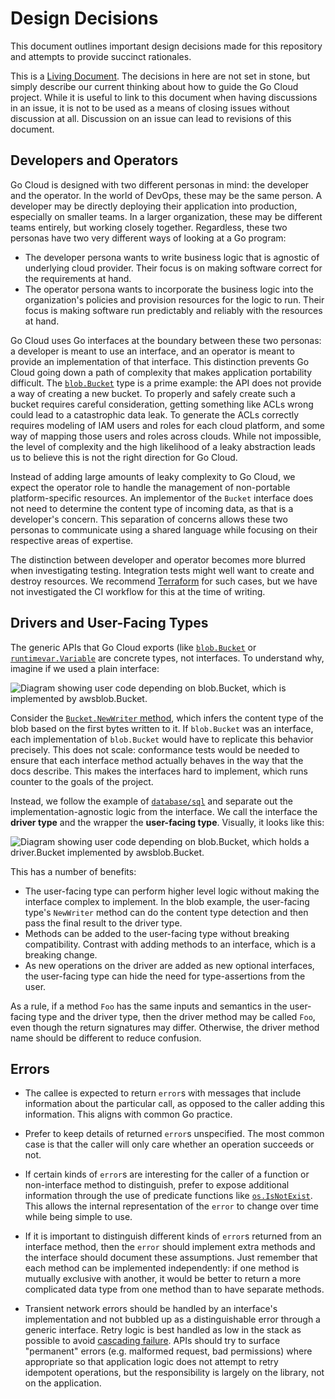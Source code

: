 # Design Decisions

This document outlines important design decisions made for this repository and
attempts to provide succinct rationales.

This is a [Living Document](https://en.wikipedia.org/wiki/Living_document). The
decisions in here are not set in stone, but simply describe our current thinking
about how to guide the Go Cloud project. While it is useful to link to this
document when having discussions in an issue, it is not to be used as a means of
closing issues without discussion at all. Discussion on an issue can lead to
revisions of this document.

## Developers and Operators

Go Cloud is designed with two different personas in mind: the developer and the
operator. In the world of DevOps, these may be the same person. A developer may
be directly deploying their application into production, especially on smaller
teams. In a larger organization, these may be different teams entirely, but
working closely together. Regardless, these two personas have two very different
ways of looking at a Go program:

- The developer persona wants to write business logic that is agnostic of
	underlying cloud provider. Their focus is on making software correct for the
	requirements at hand.
- The operator persona wants to incorporate the business logic into the
	organization's policies and provision resources for the logic to run. Their
	focus is making software run predictably and reliably with the resources at
	hand.

Go Cloud uses Go interfaces at the boundary between these two personas: a
developer is meant to use an interface, and an operator is meant to provide an
implementation of that interface. This distinction prevents Go Cloud going down
a path of complexity that makes application portability difficult.  The
[`blob.Bucket`] type is a prime example: the API does not provide a way of
creating a new bucket.  To properly and safely create such a bucket requires
careful consideration, getting something like ACLs wrong could lead to a
catastrophic data leak. To generate the ACLs correctly requires modeling of IAM
users and roles for each cloud platform, and some way of mapping those users and
roles across clouds. While not impossible, the level of complexity and the high
likelihood of a leaky abstraction leads us to believe this is not the right
direction for Go Cloud.

Instead of adding large amounts of leaky complexity to Go Cloud, we expect the
operator role to handle the management of non-portable platform-specific
resources. An implementor of the `Bucket` interface does not need to determine
the content type of incoming data, as that is a developer's concern.  This
separation of concerns allows these two personas to communicate using a shared
language while focusing on their respective areas of expertise.

[`blob.Bucket`]: https://godoc.org/github.com/google/go-cloud/blob#Bucket

The distinction between developer and operator becomes more blurred when
investigating testing. Integration tests might well want to create and destroy
resources. We recommend [Terraform](http://terraform.io) for such cases, but
we have not investigated the CI workflow for this at the time of writing.

## Drivers and User-Facing Types

The generic APIs that Go Cloud exports (like [`blob.Bucket`][] or
[`runtimevar.Variable`][] are concrete types, not interfaces. To understand why,
imagine if we used a plain interface:

![Diagram showing user code depending on blob.Bucket, which is implemented by
awsblob.Bucket.](img/user-facing-type-no-driver.png)

Consider the [`Bucket.NewWriter` method][], which infers the content type of the
blob based on the first bytes written to it. If `blob.Bucket` was an interface,
each implementation of `blob.Bucket` would have to replicate this behavior
precisely. This does not scale: conformance tests would be needed to ensure that
each interface method actually behaves in the way that the docs describe. This
makes the interfaces hard to implement, which runs counter to the goals of the
project.

Instead, we follow the example of [`database/sql`][] and separate out the
implementation-agnostic logic from the interface. We call the interface the
**driver type** and the wrapper the **user-facing type**. Visually, it looks
like this:

![Diagram showing user code depending on blob.Bucket, which holds a
driver.Bucket implemented by awsblob.Bucket.](img/user-facing-type.png)

This has a number of benefits:

-  The user-facing type can perform higher level logic without making the
	 interface complex to implement. In the blob example, the user-facing type's
	 `NewWriter` method can do the content type detection and then pass the final
	 result to the driver type.
-  Methods can be added to the user-facing type without breaking compatibility.
	 Contrast with adding methods to an interface, which is a breaking change.
-  As new operations on the driver are added as new optional interfaces, the
	 user-facing type can hide the need for type-assertions from the user.

As a rule, if a method `Foo` has the same inputs and semantics in the
user-facing type and the driver type, then the driver method may be called
`Foo`, even though the return signatures may differ. Otherwise, the driver
method name should be different to reduce confusion.

[`runtimevar.Variable`]:
https://godoc.org/github.com/google/go-cloud/runtimevar#Variable
[`Bucket.NewWriter` method]:
https://godoc.org/github.com/google/go-cloud/blob#Bucket.NewWriter
[`database/sql`]: https://godoc.org/database/sql

## Errors

-   The callee is expected to return `error`s with messages that include
		information about the particular call, as opposed to the caller adding this
		information. This aligns with common Go practice.

-   Prefer to keep details of returned `error`s unspecified. The most common
		case is that the caller will only care whether an operation succeeds or not.

-   If certain kinds of `error`s are interesting for the caller of a function or
		non-interface method to distinguish, prefer to expose additional information
		through the use of predicate functions like
		[`os.IsNotExist`](https://golang.org/pkg/os/#IsNotExist). This allows the
		internal representation of the `error` to change over time while being
		simple to use.

-   If it is important to distinguish different kinds of `error`s returned from
		an interface method, then the `error` should implement extra methods and the
		interface should document these assumptions. Just remember that each method
		can be implemented independently: if one method is mutually exclusive with
		another, it would be better to return a more complicated data type from one
		method than to have separate methods.

-   Transient network errors should be handled by an interface's implementation
		and not bubbled up as a distinguishable error through a generic interface.
		Retry logic is best handled as low in the stack as possible to avoid
		[cascading failure][]. APIs should try to surface "permanent" errors (e.g.
		malformed request, bad permissions) where appropriate so that application
		logic does not attempt to retry idempotent operations, but the
		responsibility is largely on the library, not on the application.

[cascading failure]:
https://landing.google.com/sre/book/chapters/addressing-cascading-failures.html
